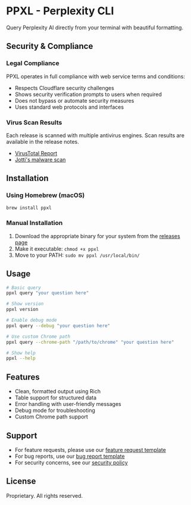 # PPXL - Perplexity CLI

Query Perplexity AI directly from your terminal with beautiful formatting.

## Security & Compliance

### Legal Compliance
PPXL operates in full compliance with web service terms and conditions:
- Respects Cloudflare security challenges
- Shows security verification prompts to users when required
- Does not bypass or automate security measures
- Uses standard web protocols and interfaces

### Virus Scan Results
Each release is scanned with multiple antivirus engines. Scan results are available in the release notes.
- [VirusTotal Report](link-to-report)
- [Jotti's malware scan](link-to-scan)

## Installation

### Using Homebrew (macOS)
```bash
brew install ppxl
```

### Manual Installation
1. Download the appropriate binary for your system from the [releases page](../../releases)
2. Make it executable: `chmod +x ppxl`
3. Move to your PATH: `sudo mv ppxl /usr/local/bin/`

## Usage

```bash
# Basic query
ppxl query "your question here"

# Show version
ppxl version

# Enable debug mode
ppxl query --debug "your question here"

# Use custom Chrome path
ppxl query --chrome-path "/path/to/chrome" "your question here"

# Show help
ppxl --help
```

## Features

- Clean, formatted output using Rich
- Table support for structured data
- Error handling with user-friendly messages
- Debug mode for troubleshooting
- Custom Chrome path support

## Support

- For feature requests, please use our [feature request template](.github/ISSUE_TEMPLATE/feature_request.md)
- For bug reports, use our [bug report template](.github/ISSUE_TEMPLATE/bug_report.md)
- For security concerns, see our [security policy](SECURITY.md)

## License

Proprietary. All rights reserved.